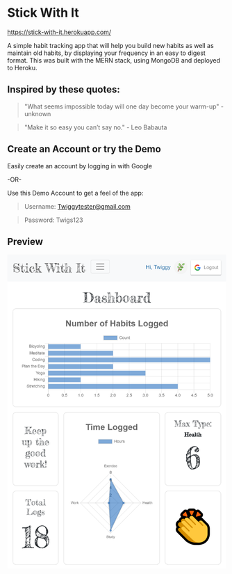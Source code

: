 # Stick With It

https://stick-with-it.herokuapp.com/

A simple habit tracking app that will help you build new habits as well as maintain old habits, by displaying your frequency in an easy to digest format. This was built with the MERN stack, using MongoDB and deployed to Heroku.

## Inspired by these quotes:

> "What seems impossible today will one day become your warm-up" - unknown

> "Make it so easy you can’t say no." - Leo Babauta

## Create an Account or try the Demo
Easily create an account by logging in with Google

-OR-

Use this Demo Account to get a feel of the app:
> Username: Twiggytester@gmail.com

> Password: Twigs123

## Preview
![Stick With It](./stick-with-it.png)